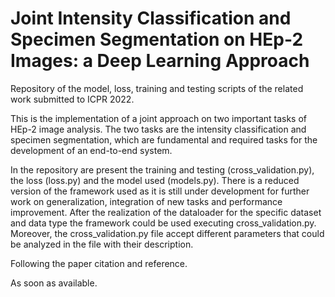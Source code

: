 # Joint Intensity Classification and Specimen Segmentation on HEp-2 Images: a Deep Learning Approach

Repository of the model, loss, training and testing scripts of the related work submitted to ICPR 2022.

This is the implementation of a joint approach on two important tasks of HEp-2 image analysis. The two tasks are the intensity classification and specimen segmentation, which are fundamental and required tasks for the development of an end-to-end system.

In the repository are present the training and testing (cross_validation.py), the loss (loss.py) and the model used (models.py).
There is a reduced version of the framework used as it is still under development for further work on generalization, integration of new tasks and performance improvement.
After the realization of the dataloader for the specific dataset and data type the framework could be used executing cross_validation.py.
Moreover, the cross_validation.py file accept different parameters that could be analyzed in the file with their description.

Following the paper citation and reference. 

As soon as available.
